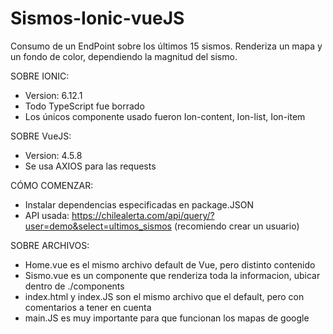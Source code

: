 # Sismos-Ionic-vueJS

Consumo de un EndPoint sobre los últimos 15 sismos. Renderiza un mapa y un fondo de color, dependiendo la magnitud del sismo.

SOBRE IONIC:
* Version: 6.12.1
* Todo TypeScript fue borrado
* Los únicos componente usado fueron Ion-content, Ion-list, Ion-item

SOBRE VueJS:
* Version: 4.5.8
* Se usa AXIOS para las requests

CÓMO COMENZAR:
* Instalar dependencias especificadas en package.JSON
* API usada: https://chilealerta.com/api/query/?user=demo&select=ultimos_sismos (recomiendo crear un usuario)

SOBRE ARCHIVOS:
* Home.vue es el mismo archivo default de Vue, pero distinto contenido
* Sismo.vue es un componente que renderiza toda la informacion, ubicar dentro de ./components
* index.html y index.JS son el mismo archivo que el default, pero con comentarios a tener en cuenta
* main.JS es muy importante para que funcionan los mapas de google
